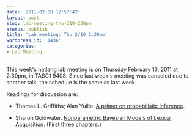 ```yaml
---
date: '2011-02-08 12:57:42'
layout: post
slug: lab-meeting-thu-210-230pm
status: publish
title: 'Lab meeting: Thu 2/10 2:30pm'
wordpress_id: '1436'
categories:
- Lab Meeting
---
```



This week's natlang lab meeting is on Thursday February 10, 2011 at 2:30pm, in TASC1 9408. Since last week's meeting was canceled due to another talk, the schedule is the same as last week.






Readings for discussion are:



        
* Thomas L. Griffiths; Alan Yuille. [A primer on probabilistic inference](http://cocosci.berkeley.edu/tom/papers/tutorial.pdf).

        
* Sharon Goldwater. [Nonparametric Bayesian Models of Lexical Acquisition](http://homepages.inf.ed.ac.uk/sgwater/papers/thesis_1spc.pdf). (First three chapters.)



